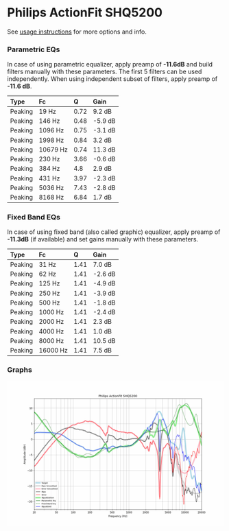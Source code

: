# Philips ActionFit SHQ5200
See [usage instructions](https://github.com/jaakkopasanen/AutoEq#usage) for more options and info.

### Parametric EQs
In case of using parametric equalizer, apply preamp of **-11.6dB** and build filters manually
with these parameters. The first 5 filters can be used independently.
When using independent subset of filters, apply preamp of **-11.6 dB**.

| Type    | Fc       |    Q | Gain    |
|:--------|:---------|:-----|:--------|
| Peaking | 19 Hz    | 0.72 | 9.2 dB  |
| Peaking | 146 Hz   | 0.48 | -5.9 dB |
| Peaking | 1096 Hz  | 0.75 | -3.1 dB |
| Peaking | 1998 Hz  | 0.84 | 3.2 dB  |
| Peaking | 10679 Hz | 0.74 | 11.3 dB |
| Peaking | 230 Hz   | 3.66 | -0.6 dB |
| Peaking | 384 Hz   | 4.8  | 2.9 dB  |
| Peaking | 431 Hz   | 3.97 | -2.3 dB |
| Peaking | 5036 Hz  | 7.43 | -2.8 dB |
| Peaking | 8168 Hz  | 6.84 | 1.7 dB  |

### Fixed Band EQs
In case of using fixed band (also called graphic) equalizer, apply preamp of **-11.3dB**
(if available) and set gains manually with these parameters.

| Type    | Fc       |    Q | Gain    |
|:--------|:---------|:-----|:--------|
| Peaking | 31 Hz    | 1.41 | 7.0 dB  |
| Peaking | 62 Hz    | 1.41 | -2.6 dB |
| Peaking | 125 Hz   | 1.41 | -4.9 dB |
| Peaking | 250 Hz   | 1.41 | -3.9 dB |
| Peaking | 500 Hz   | 1.41 | -1.8 dB |
| Peaking | 1000 Hz  | 1.41 | -2.4 dB |
| Peaking | 2000 Hz  | 1.41 | 2.3 dB  |
| Peaking | 4000 Hz  | 1.41 | 1.0 dB  |
| Peaking | 8000 Hz  | 1.41 | 10.5 dB |
| Peaking | 16000 Hz | 1.41 | 7.5 dB  |

### Graphs
![](./Philips%20ActionFit%20SHQ5200.png)